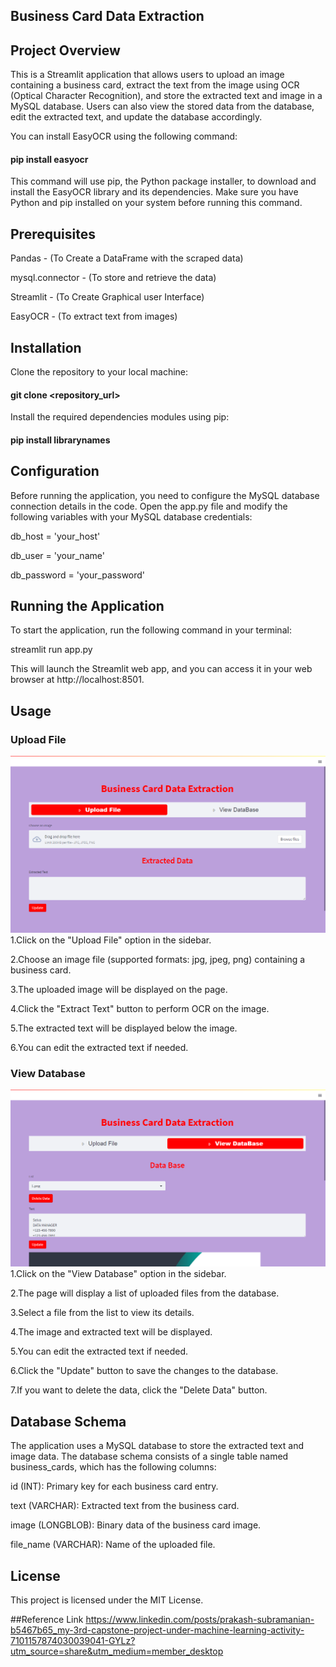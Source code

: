 ##  Business Card Data Extraction
## Project Overview 
This is a Streamlit application that allows users to upload an image containing a business card, extract the text from the image using OCR (Optical Character Recognition), and store the extracted text and image in a MySQL database. Users can also view the stored data from the database, edit the extracted text, and update the database accordingly.

You can install EasyOCR using the following command:

#### pip install easyocr

This command will use pip, the Python package installer, to download and install the EasyOCR library and its dependencies. Make sure you have Python and pip installed on your system before running this command.
## Prerequisites
Pandas - (To Create a DataFrame with the scraped data)

mysql.connector - (To store and retrieve the data)

Streamlit - (To Create Graphical user Interface)

EasyOCR - (To extract text from images)
## Installation
Clone the repository to your local machine:

#### git clone <repository_url>

Install the required dependencies modules using pip:

#### pip install librarynames
##  Configuration
Before running the application, you need to configure the MySQL database connection details in the code. Open the app.py file and modify the following variables with your MySQL database credentials:

db_host = 'your_host'

db_user = 'your_name'

db_password = 'your_password'


## Running the Application
To start the application, run the following command in your terminal:

streamlit run app.py

This will launch the Streamlit web app, and you can access it in your web browser at http://localhost:8501.
## Usage
### Upload File
![Upload Section](images/upload.png)
1.Click on the "Upload File" option in the sidebar.

2.Choose an image file (supported formats: jpg, jpeg, png) containing a business card.

3.The uploaded image will be displayed on the page.

4.Click the "Extract Text" button to perform OCR on the image.

5.The extracted text will be displayed below the image.

6.You can edit the extracted text if needed.


### View Database
![DataBase](images/db.png)
1.Click on the "View Database" option in the sidebar.

2.The page will display a list of uploaded files from the database.

3.Select a file from the list to view its details.

4.The image and extracted text will be displayed.

5.You can edit the extracted text if needed.

6.Click the "Update" button to save the changes to the database.

7.If you want to delete the data, click the "Delete Data" button.
## Database Schema
The application uses a MySQL database to store the extracted text and image data. The database schema consists of a single table named business_cards, which has the following columns:

id (INT): Primary key for each business card entry.

text (VARCHAR): Extracted text from the business card.

image (LONGBLOB): Binary data of the business card image.

file_name (VARCHAR): Name of the uploaded file.
## License
This project is licensed under the MIT License.


##Reference Link
https://www.linkedin.com/posts/prakash-subramanian-b5467b65_my-3rd-capstone-project-under-machine-learning-activity-7101157874030039041-GYLz?utm_source=share&utm_medium=member_desktop
